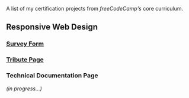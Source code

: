 A list of my certification projects from _freeCodeCamp's_ core curriculum.

## Responsive Web Design

### [Survey Form](https://github.com/klim3669/freecodecamp/tree/main/responsive-web-design/survey-form)

### [Tribute Page](https://github.com/klim3669/freecodecamp/tree/main/responsive-web-design/tribute-page)

### Technical Documentation Page

_(in progress...)_